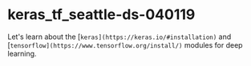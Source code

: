 # keras_tf_seattle-ds-040119

Let's learn about the [`keras](https://keras.io/#installation)` and [`tensorflow](https://www.tensorflow.org/install/)` modules for deep learning.

